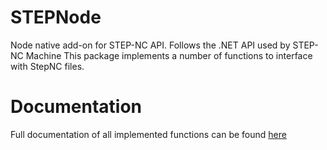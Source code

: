 # STEPNode
Node native add-on for STEP-NC API.   Follows the .NET API used by STEP-NC Machine
This package implements a number of functions to interface with StepNC files.

Documentation
==========

Full documentation of all implemented functions can be found [here](http://www.steptools.com/docs/stepnc_api/Finder.html "STEPNode Documentation")
